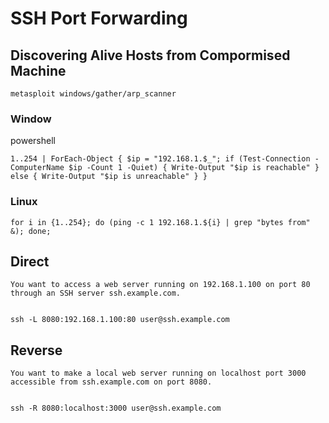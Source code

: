 # SSH Port Forwarding 

## Discovering Alive Hosts from Compormised Machine
```
metasploit windows/gather/arp_scanner
```
### Window
powershell
```
1..254 | ForEach-Object { $ip = "192.168.1.$_"; if (Test-Connection -ComputerName $ip -Count 1 -Quiet) { Write-Output "$ip is reachable" } else { Write-Output "$ip is unreachable" } }
```

### Linux
```
for i in {1..254}; do (ping -c 1 192.168.1.${i} | grep "bytes from" &); done;
```



## Direct 
```
You want to access a web server running on 192.168.1.100 on port 80 through an SSH server ssh.example.com.


ssh -L 8080:192.168.1.100:80 user@ssh.example.com
```


## Reverse
```
You want to make a local web server running on localhost port 3000 accessible from ssh.example.com on port 8080.


ssh -R 8080:localhost:3000 user@ssh.example.com
```

## 
